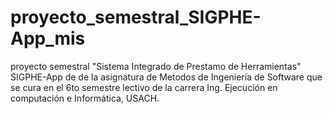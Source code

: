 # proyecto_semestral_SIGPHE-App_mis
proyecto semestral "Sistema Integrado de Prestamo de Herramientas" SIGPHE-App de de la asignatura de Metodos de Ingenieria de Software que se cura en el 6to semestre lectivo de la carrera Ing. Ejecución en computación e Informática, USACH.
